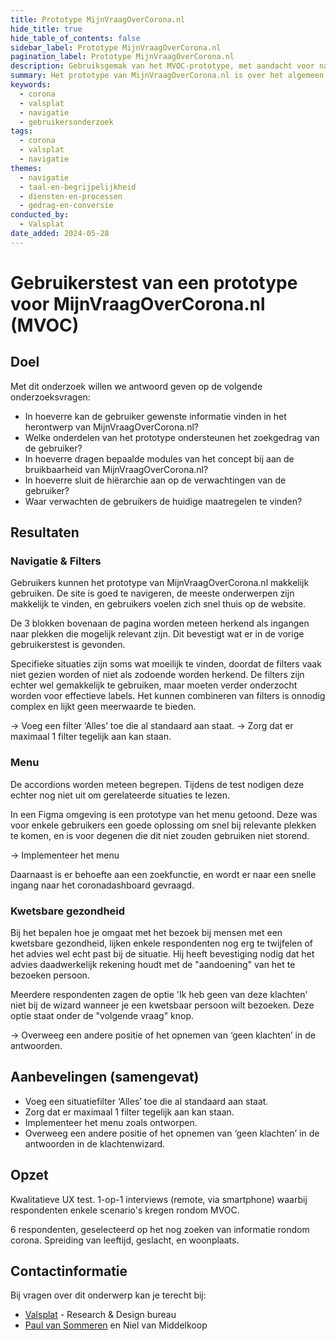 ```yaml
---
title: Prototype MijnVraagOverCorona.nl
hide_title: true
hide_table_of_contents: false
sidebar_label: Prototype MijnVraagOverCorona.nl
pagination_label: Prototype MijnVraagOverCorona.nl
description: Gebruiksgemak van het MVOC-prototype, met aandacht voor navigatie, filtergebruik en begrijpelijkheid van thema’s zoals ‘kwetsbare gezondheid’.
summary: Het prototype van MijnVraagOverCorona.nl is over het algemeen makkelijk in gebruik. De navigatie werkt intuïtief, hoewel sommige situaties soms lastiger te vinden zijn door onduidelijkheden rondom de filters. Binnen het thema 'kwetsbare gezondheid' mist men soms nog extra context, en zichtbaarheid van de optie 'ik heb geen van deze klachten'.
keywords:
  - corona
  - valsplat
  - navigatie
  - gebruikersonderzoek
tags:
  - corona
  - valsplat
  - navigatie
themes:
  - navigatie
  - taal-en-begrijpelijkheid
  - diensten-en-processen
  - gedrag-en-conversie
conducted_by:
  - Valsplat
date_added: 2024-05-28
---
```


<!-- @license CC0-1.0 -->

# Gebruikerstest van een prototype voor MijnVraagOverCorona.nl (MVOC)

## Doel

Met dit onderzoek willen we antwoord geven op de volgende onderzoeksvragen:

- In hoeverre kan de gebruiker gewenste informatie vinden in het herontwerp van MijnVraagOverCorona.nl?
- Welke onderdelen van het prototype ondersteunen het zoekgedrag van de gebruiker?
- In hoeverre dragen bepaalde modules van het concept bij aan de bruikbaarheid van MijnVraagOverCorona.nl?
- In hoeverre sluit de hiërarchie aan op de verwachtingen van de gebruiker?
- Waar verwachten de gebruikers de huidige maatregelen te vinden?

## Resultaten

### Navigatie & Filters

Gebruikers kunnen het prototype van MijnVraagOverCorona.nl makkelijk gebruiken. De site is goed te navigeren, de meeste onderwerpen zijn makkelijk te vinden, en gebruikers voelen zich snel thuis op de website.

De 3 blokken bovenaan de pagina worden meteen herkend als ingangen naar plekken die mogelijk relevant zijn. Dit bevestigt wat er in de vorige gebruikerstest is gevonden.

Specifieke situaties zijn soms wat moeilijk te vinden, doordat de filters vaak niet gezien worden of niet als zodoende worden herkend. De filters zijn echter wel gemakkelijk te gebruiken, maar moeten verder onderzocht worden voor effectieve labels. Het kunnen combineren van filters is onnodig complex en lijkt geen meerwaarde te bieden.

→ Voeg een filter ‘Alles’ toe die al standaard aan staat.
→ Zorg dat er maximaal 1 filter tegelijk aan kan staan.

### Menu

De accordions worden meteen begrepen. Tijdens de test nodigen deze echter nog niet uit om gerelateerde situaties te lezen.

In een Figma omgeving is een prototype van het menu getoond. Deze was voor enkele gebruikers een goede oplossing om snel bij relevante plekken te komen, en is voor degenen die dit niet zouden gebruiken niet storend.

→ Implementeer het menu

Daarnaast is er behoefte aan een zoekfunctie, en wordt er naar een snelle ingang naar het coronadashboard gevraagd.

### Kwetsbare gezondheid

Bij het bepalen hoe je omgaat met het bezoek bij mensen met een kwetsbare gezondheid, lijken enkele respondenten nog erg te twijfelen of het advies wel echt past bij de situatie. Hij heeft bevestiging nodig dat het advies daadwerkelijk rekening houdt met de "aandoening" van het te bezoeken persoon.

Meerdere respondenten zagen de optie 'Ik heb geen van deze klachten' niet bij de wizard wanneer je een kwetsbaar persoon wilt bezoeken. Deze optie staat onder de "volgende vraag" knop.

→ Overweeg een andere positie of het opnemen van ‘geen klachten’ in de antwoorden.

## Aanbevelingen (samengevat)

- Voeg een situatiefilter ‘Alles’ toe die al standaard aan staat.
- Zorg dat er maximaal 1 filter tegelijk aan kan staan.
- Implementeer het menu zoals ontworpen.
- Overweeg een andere positie of het opnemen van ‘geen klachten’ in de antwoorden in de klachtenwizard.

## Opzet

Kwalitatieve UX test. 1-op-1 interviews (remote, via smartphone) waarbij respondenten enkele scenario's kregen rondom MVOC.

6 respondenten, geselecteerd op het nog zoeken van informatie rondom corona. Spreiding van leeftijd, geslacht, en woonplaats.

## Contactinformatie

Bij vragen over dit onderwerp kan je terecht bij:

- [Valsplat](https://www.valsplat.nl) - Research & Design bureau
- [Paul van Sommeren](mailto:paul@valsplat.nl) en Niel van Middelkoop
